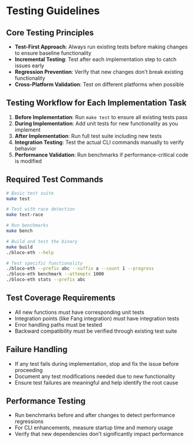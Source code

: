 # Testing Guidelines

## Core Testing Principles
- **Test-First Approach**: Always run existing tests before making changes to ensure baseline functionality
- **Incremental Testing**: Test after each implementation step to catch issues early
- **Regression Prevention**: Verify that new changes don't break existing functionality
- **Cross-Platform Validation**: Test on different platforms when possible

## Testing Workflow for Each Implementation Task
1. **Before Implementation**: Run `make test` to ensure all existing tests pass
2. **During Implementation**: Add unit tests for new functionality as you implement
3. **After Implementation**: Run full test suite including new tests
4. **Integration Testing**: Test the actual CLI commands manually to verify behavior
5. **Performance Validation**: Run benchmarks if performance-critical code is modified

## Required Test Commands
```bash
# Basic test suite
make test

# Test with race detection
make test-race

# Run benchmarks
make bench

# Build and test the binary
make build
./bloco-eth --help

# Test specific functionality
./bloco-eth --prefix abc --suffix a --count 1 --progress
./bloco-eth benchmark --attempts 1000
./bloco-eth stats --prefix abc
```

## Test Coverage Requirements
- All new functions must have corresponding unit tests
- Integration points (like Fang integration) must have integration tests
- Error handling paths must be tested
- Backward compatibility must be verified through existing test suite

## Failure Handling
- If any test fails during implementation, stop and fix the issue before proceeding
- Document any test modifications needed due to new functionality
- Ensure test failures are meaningful and help identify the root cause

## Performance Testing
- Run benchmarks before and after changes to detect performance regressions
- For CLI enhancements, measure startup time and memory usage
- Verify that new dependencies don't significantly impact performance
